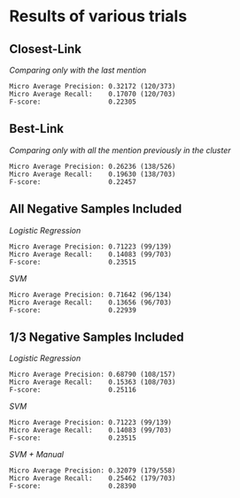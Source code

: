 # Results of various trials

## Closest-Link
*Comparing only with the last mention*
```
Micro Average Precision: 0.32172 (120/373)
Micro Average Recall:    0.17070 (120/703)
F-score:                 0.22305
```

## Best-Link
*Comparing only with all the  mention previously in the cluster*
```
Micro Average Precision: 0.26236 (138/526)
Micro Average Recall:    0.19630 (138/703)
F-score:                 0.22457
```

## All Negative Samples Included
*Logistic Regression*
```
Micro Average Precision: 0.71223 (99/139)
Micro Average Recall:    0.14083 (99/703)
F-score:                 0.23515
```

*SVM*
```
Micro Average Precision: 0.71642 (96/134)
Micro Average Recall:    0.13656 (96/703)
F-score:                 0.22939
```

## 1/3 Negative Samples Included
*Logistic Regression*
```
Micro Average Precision: 0.68790 (108/157)
Micro Average Recall:    0.15363 (108/703)
F-score:                 0.25116
```

*SVM*
```
Micro Average Precision: 0.71223 (99/139)
Micro Average Recall:    0.14083 (99/703)
F-score:                 0.23515
```

*SVM + Manual*
```
Micro Average Precision: 0.32079 (179/558)
Micro Average Recall:    0.25462 (179/703)
F-score:                 0.28390
```
